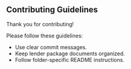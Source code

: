 ## Contributing Guidelines  
Thank you for contributing!  
  
Please follow these guidelines:  
- Use clear commit messages.  
- Keep lender package documents organized.  
- Follow folder-specific README instructions.  
